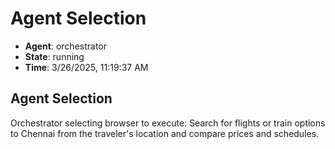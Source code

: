 # Agent Selection

- **Agent**: orchestrator
- **State**: running
- **Time**: 3/26/2025, 11:19:37 AM

## Agent Selection

Orchestrator selecting browser to execute: Search for flights or train options to Chennai from the traveler's location and compare prices and schedules.

